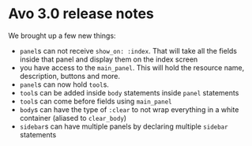 # Avo 3.0 release notes

We brought up a few new things:

 - `panel`s can not receive `show_on: :index`. That will take all the fields inside that panel and display them on the index screen
 - you have access to the `main_panel`. This will hold the resource name, description, buttons and more.
 - `panel`s can now hold `tool`s.
 - `tool`s can be added inside `body` statements inside `panel` statements
 - `tool`s can come before fields using `main_panel`
 - `body`s can have the type of `:clear` to not wrap everything in a white container (aliased to `clear_body`)
 - `sidebar`s can have multiple panels by declaring multiple `sidebar` statements
